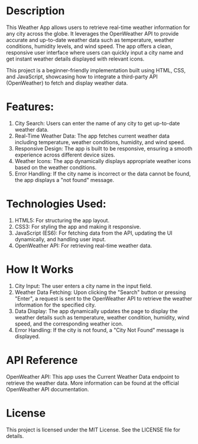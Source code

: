 # Description
This Weather App allows users to retrieve real-time weather information for any city across the globe. It leverages the OpenWeather API to provide accurate and up-to-date weather data such as temperature, weather conditions, humidity levels, and wind speed. The app offers a clean, responsive user interface where users can quickly input a city name and get instant weather details displayed with relevant icons.

This project is a beginner-friendly implementation built using HTML, CSS, and JavaScript, showcasing how to integrate a third-party API (OpenWeather) to fetch and display weather data.

# Features:
1. City Search: Users can enter the name of any city to get up-to-date weather data.
2. Real-Time Weather Data: The app fetches current weather data including temperature, weather conditions, humidity, and wind speed.
3. Responsive Design: The app is built to be responsive, ensuring a smooth experience across different device sizes.
4. Weather Icons: The app dynamically displays appropriate weather icons based on the weather conditions.
5. Error Handling: If the city name is incorrect or the data cannot be found, the app displays a "not found" message.

# Technologies Used:
1. HTML5: For structuring the app layout.
2. CSS3: For styling the app and making it responsive.
3. JavaScript (ES6): For fetching data from the API, updating the UI dynamically, and handling user input.
4. OpenWeather API: For retrieving real-time weather data.

# How It Works
1. City Input: The user enters a city name in the input field.
2. Weather Data Fetching: Upon clicking the "Search" button or pressing "Enter", a request is sent to the OpenWeather API to retrieve the weather information for the specified city.
3. Data Display: The app dynamically updates the page to display the weather details such as temperature, weather condition, humidity, wind speed, and the corresponding weather icon.
4. Error Handling: If the city is not found, a "City Not Found" message is displayed.

# API Reference
OpenWeather API: This app uses the Current Weather Data endpoint to retrieve the weather data. More information can be found at the official OpenWeather API documentation.

# License
This project is licensed under the MIT License. See the LICENSE file for details.
